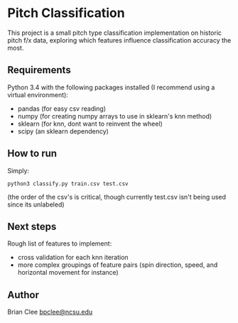# Pitch Classification

This project is a small pitch type classification implementation on historic pitch f/x
data, exploring which features influence classification accuracy the most.

## Requirements

Python 3.4 with the following packages installed (I recommend using a virtual environment):
- pandas (for easy csv reading)
- numpy (for creating numpy arrays to use in sklearn's knn method)
- sklearn (for knn, dont want to reinvent the wheel)
- scipy (an sklearn dependency)

## How to run

Simply:

`python3 classify.py train.csv test.csv`

(the order of the csv's is critical, though currently test.csv isn't being used since its unlabeled)

## Next steps

Rough list of features to implement:
- cross validation for each knn iteration
- more complex groupings of feature pairs (spin direction, speed, and horizontal movement for instance)

## Author

Brian Clee
bpclee@ncsu.edu
